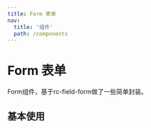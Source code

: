 ```yaml
---
title: Form 表单
nav:
  title: '组件'
  path: /components
---
```

# Form 表单

Form组件，基于rc-field-form做了一些简单封装。

## 基本使用
<code src= "./demos/base.tsx"></code>